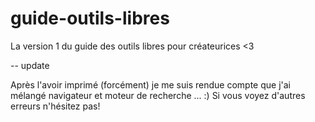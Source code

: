 # guide-outils-libres

La version 1 du guide des outils libres pour créateurices <3

-- update

Après l'avoir imprimé (forcément) je me suis rendue compte que j'ai mélangé navigateur et moteur de recherche ... :)
Si vous voyez d'autres erreurs n'hésitez pas!
